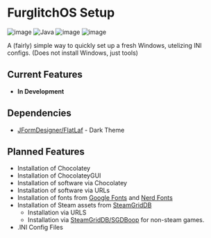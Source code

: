 # FurglitchOS Setup
![image](https://img.shields.io/badge/Windows-0078d4?style=for-the-badge&logo=windows-11&logoColor=white)
![Java](https://img.shields.io/badge/java-%23ED8B00.svg?style=for-the-badge&logo=openjdk&logoColor=white)
![image](https://img.shields.io/badge/VSCode-0078D4?style=for-the-badge&logo=visual%20studio%20code&logoColor=white) 
![image](https://img.shields.io/badge/Chocolatey-628BAD?style=for-the-badge&logo=chocolatey&logoColor=fff)

A (fairly) simple way to quickly set up a fresh Windows, utelizing INI configs. (Does not install Windows, just tools)

## Current Features
* **In Development**

## Dependencies
* [JFormDesigner/FlatLaf](https://github.com/JFormDesigner/FlatLaf) - Dark Theme

## Planned Features
* Installation of Chocolatey
* Installation of ChocolateyGUI
* Installation of software via Chocolatey
* Installation of software via URLs
* Installation of fonts from [Google Fonts](https://github.com/google/fonts) and [Nerd Fonts](https://github.com/ryanoasis/nerd-fonts)
* Installation of Steam assets from [SteamGridDB](https://www.steamgriddb.com/)
  * Installation via URLS
  * Installation via [SteamGridDB/SGDBoop](https://github.com/SteamGridDB/SGDBoop) for non-steam games.
* .INI Config Files
